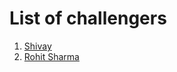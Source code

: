 # List  of challengers
1. [Shivay](https://github.com/shivaylamba)
2. [Rohit Sharma](https://github.com/rohit0033)